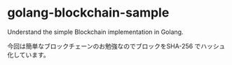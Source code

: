 # golang-blockchain-sample

Understand the simple Blockchain implementation in Golang.

今回は簡単なブロックチェーンのお勉強なのでブロックをSHA-256 でハッシュ化しています。
